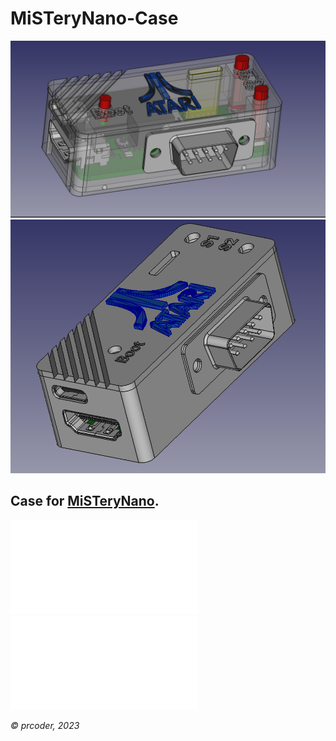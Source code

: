 # MiSTeryNano-Case
![Case_06.png](photos/Case_06.png)
![Case_05.png](photos/Case_05.png)

## Case for [MiSTeryNano](https://github.com/harbaum/MiSTeryNano).

[![MiSTery M0S Dock-Case.stl](MiSTery%20M0S%20Dock-Case.stl)](MiSTery-M0S-Dock-Case.stl)
[![MiSTery M0S Dock-Cover.stl](MiSTery%20M0S%20Dock-Cover.stl)](MiSTery-M0S-Dock-Cover.stl)

*© prcoder, 2023*
